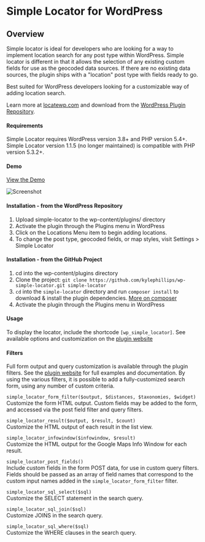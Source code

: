 # Simple Locator for WordPress


## Overview

Simple locator is ideal for developers who are looking for a way to implement location search for any post type within WordPress. Simple locator is different in that it allows the selection of any existing custom fields for use as the geocoded data sources. If there are no existing data sources, the plugin ships with a "location" post type with fields ready to go.

Best suited for WordPress developers looking for a customizable way of adding location search.

Learn more at [locatewp.com](http://locatewp.com) and download from the [WordPress Plugin Repository](https://wordpress.org/plugins/simple-locator/).

#### Requirements

Simple Locator requires WordPress version 3.8+ and PHP version 5.4+. Simple Locator version 1.1.5 (no longer maintained) is compatible with PHP version 5.3.2+.


#### Demo 
[View the Demo](http://locatewp.com)

![Screenshot](https://raw.githubusercontent.com/kylephillips/wp-simple-locator/master/assets/images/screenshot-2.png)


#### Installation - from the WordPress Repository
1. Upload simple-locator to the wp-content/plugins/ directory
2. Activate the plugin through the Plugins menu in WordPress
3. Click on the Locations Menu item to begin adding locations.
4. To change the post type, geocoded fields, or map styles, visit Settings > Simple Locator

#### Installation - from the GitHub Project
1. cd into the wp-content/plugins directory
2. Clone the project: ```git clone https://github.com/kylephillips/wp-simple-locator.git simple-locator```
3. ```cd``` into the ```simple-locator``` directory and run ```composer install``` to download & install the plugin dependencies. [More on composer](https://getcomposer.org)
4. Activate the plugin through the Plugins menu in WordPress


#### Usage
To display the locator, include the shortcode ```[wp_simple_locator]```. See available options and customization on the [plugin website](http://locatewp.com)


#### Filters
Full form output and query customization is available through the plugin filters. See the [plugin website](http://locatewp.com) for full examples and documentation. By using the various filters, it is possible to add a fully-customized search form, using any number of custom criteria.


```simple_locator_form_filter($output, $distances, $taxonomies, $widget)```  
Customize the form HTML output. Custom fields may be added to the form, and accessed via the post field filter and query filters.


```simple_locator_result($output, $result, $count)```  
Customize the HTML output of each result in the list view.


```simple_locator_infowindow($infowindow, $result)```  
Customize the HTML output for the Google Maps Info Window for each result.


```simple_locator_post_fields()```  
Include custom fields in the form POST data, for use in custom query filters. Fields should be passed as an array of field names that correspond to the custom input names added in the ```simple_locator_form_filter``` filter.


```simple_locator_sql_select($sql)```  
Customize the SELECT statement in the search query.


```simple_locator_sql_join($sql)```  
Customize JOINS in the search query.

```simple_locator_sql_where($sql)```  
Customize the WHERE clauses in the search query.
